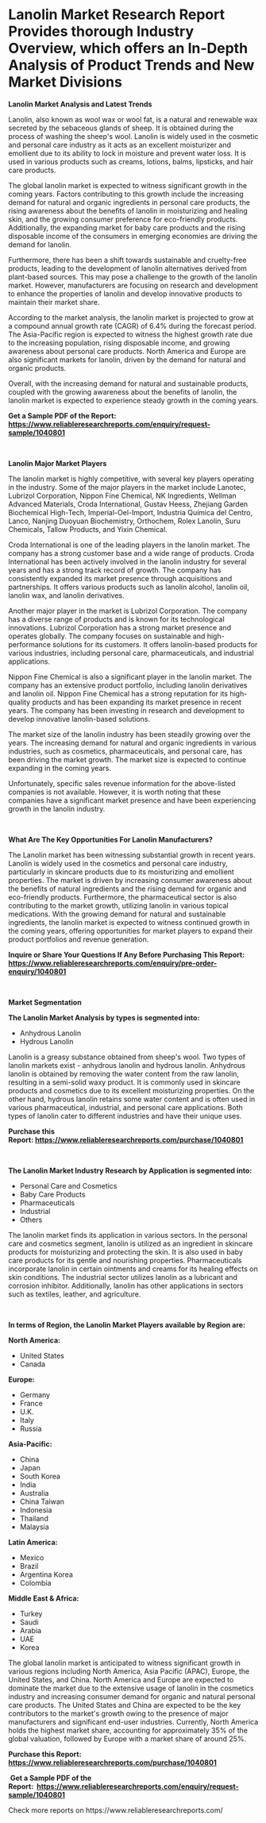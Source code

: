 <p><h1>Lanolin Market Research Report Provides thorough Industry Overview, which offers an In-Depth Analysis of Product Trends and New Market Divisions</h1></p><p><strong>Lanolin Market Analysis and Latest Trends</strong></p>
<p><p>Lanolin, also known as wool wax or wool fat, is a natural and renewable wax secreted by the sebaceous glands of sheep. It is obtained during the process of washing the sheep's wool. Lanolin is widely used in the cosmetic and personal care industry as it acts as an excellent moisturizer and emollient due to its ability to lock in moisture and prevent water loss. It is used in various products such as creams, lotions, balms, lipsticks, and hair care products.</p><p>The global lanolin market is expected to witness significant growth in the coming years. Factors contributing to this growth include the increasing demand for natural and organic ingredients in personal care products, the rising awareness about the benefits of lanolin in moisturizing and healing skin, and the growing consumer preference for eco-friendly products. Additionally, the expanding market for baby care products and the rising disposable income of the consumers in emerging economies are driving the demand for lanolin.</p><p>Furthermore, there has been a shift towards sustainable and cruelty-free products, leading to the development of lanolin alternatives derived from plant-based sources. This may pose a challenge to the growth of the lanolin market. However, manufacturers are focusing on research and development to enhance the properties of lanolin and develop innovative products to maintain their market share.</p><p>According to the market analysis, the lanolin market is projected to grow at a compound annual growth rate (CAGR) of 6.4% during the forecast period. The Asia-Pacific region is expected to witness the highest growth rate due to the increasing population, rising disposable income, and growing awareness about personal care products. North America and Europe are also significant markets for lanolin, driven by the demand for natural and organic products.</p><p>Overall, with the increasing demand for natural and sustainable products, coupled with the growing awareness about the benefits of lanolin, the lanolin market is expected to experience steady growth in the coming years.</p></p>
<p><strong>Get a Sample PDF of the Report:&nbsp; <a href="https://www.reliableresearchreports.com/enquiry/request-sample/1040801">https://www.reliableresearchreports.com/enquiry/request-sample/1040801</a></strong></p>
<p>&nbsp;</p>
<p><strong>Lanolin Major Market Players</strong></p>
<p><p>The lanolin market is highly competitive, with several key players operating in the industry. Some of the major players in the market include Lanotec, Lubrizol Corporation, Nippon Fine Chemical, NK Ingredients, Wellman Advanced Materials, Croda International, Gustav Heess, Zhejiang Garden Biochemical High-Tech, Imperial-Oel-Import, Industria Química del Centro, Lanco, Nanjing Duoyuan Biochemistry, Orthochem, Rolex Lanolin, Suru Chemicals, Tallow Products, and Yixin Chemical.</p><p>Croda International is one of the leading players in the lanolin market. The company has a strong customer base and a wide range of products. Croda International has been actively involved in the lanolin industry for several years and has a strong track record of growth. The company has consistently expanded its market presence through acquisitions and partnerships. It offers various products such as lanolin alcohol, lanolin oil, lanolin wax, and lanolin derivatives.</p><p>Another major player in the market is Lubrizol Corporation. The company has a diverse range of products and is known for its technological innovations. Lubrizol Corporation has a strong market presence and operates globally. The company focuses on sustainable and high-performance solutions for its customers. It offers lanolin-based products for various industries, including personal care, pharmaceuticals, and industrial applications.</p><p>Nippon Fine Chemical is also a significant player in the lanolin market. The company has an extensive product portfolio, including lanolin derivatives and lanolin oil. Nippon Fine Chemical has a strong reputation for its high-quality products and has been expanding its market presence in recent years. The company has been investing in research and development to develop innovative lanolin-based solutions.</p><p>The market size of the lanolin industry has been steadily growing over the years. The increasing demand for natural and organic ingredients in various industries, such as cosmetics, pharmaceuticals, and personal care, has been driving the market growth. The market size is expected to continue expanding in the coming years.</p><p>Unfortunately, specific sales revenue information for the above-listed companies is not available. However, it is worth noting that these companies have a significant market presence and have been experiencing growth in the lanolin industry.</p></p>
<p>&nbsp;</p>
<p><strong>What Are The Key Opportunities For Lanolin Manufacturers?</strong></p>
<p><p>The Lanolin market has been witnessing substantial growth in recent years. Lanolin is widely used in the cosmetics and personal care industry, particularly in skincare products due to its moisturizing and emollient properties. The market is driven by increasing consumer awareness about the benefits of natural ingredients and the rising demand for organic and eco-friendly products. Furthermore, the pharmaceutical sector is also contributing to the market growth, utilizing lanolin in various topical medications. With the growing demand for natural and sustainable ingredients, the lanolin market is expected to witness continued growth in the coming years, offering opportunities for market players to expand their product portfolios and revenue generation.</p></p>
<p><strong>Inquire or Share Your Questions If Any Before Purchasing This Report: <a href="https://www.reliableresearchreports.com/enquiry/pre-order-enquiry/1040801">https://www.reliableresearchreports.com/enquiry/pre-order-enquiry/1040801</a></strong></p>
<p>&nbsp;</p>
<p><strong>Market Segmentation</strong></p>
<p><strong>The Lanolin Market Analysis by types is segmented into:</strong></p>
<p><ul><li>Anhydrous Lanolin</li><li>Hydrous Lanolin</li></ul></p>
<p><p>Lanolin is a greasy substance obtained from sheep's wool. Two types of lanolin markets exist - anhydrous lanolin and hydrous lanolin. Anhydrous lanolin is obtained by removing the water content from the raw lanolin, resulting in a semi-solid waxy product. It is commonly used in skincare products and cosmetics due to its excellent moisturizing properties. On the other hand, hydrous lanolin retains some water content and is often used in various pharmaceutical, industrial, and personal care applications. Both types of lanolin cater to different industries and have their unique uses.</p></p>
<p><strong>Purchase this Report:&nbsp;<a href="https://www.reliableresearchreports.com/purchase/1040801">https://www.reliableresearchreports.com/purchase/1040801</a></strong></p>
<p>&nbsp;</p>
<p><strong>The Lanolin Market Industry Research by Application is segmented into:</strong></p>
<p><ul><li>Personal Care and Cosmetics</li><li>Baby Care Products</li><li>Pharmaceuticals</li><li>Industrial</li><li>Others</li></ul></p>
<p><p>The lanolin market finds its application in various sectors. In the personal care and cosmetics segment, lanolin is utilized as an ingredient in skincare products for moisturizing and protecting the skin. It is also used in baby care products for its gentle and nourishing properties. Pharmaceuticals incorporate lanolin in certain ointments and creams for its healing effects on skin conditions. The industrial sector utilizes lanolin as a lubricant and corrosion inhibitor. Additionally, lanolin has other applications in sectors such as textiles, leather, and agriculture.</p></p>
<p>&nbsp;</p>
<p><strong>In terms of Region, the Lanolin Market Players available by Region are:</strong></p>
<p>
    <p> <strong> North America: </strong>
        <ul>
            <li>United States</li>
            <li>Canada</li>
        </ul>
        </p> 
    <p> <strong> Europe: </strong>
        <ul>
            <li>Germany</li>
            <li>France</li>
            <li>U.K.</li>
            <li>Italy</li>
            <li>Russia</li>
        </ul>
        </p> 
    <p> <strong> Asia-Pacific: </strong>
        <ul>
            <li>China</li>
            <li>Japan</li>
            <li>South Korea</li>
            <li>India</li>
            <li>Australia</li>
            <li>China Taiwan</li>
            <li>Indonesia</li>
            <li>Thailand</li>
            <li>Malaysia</li>
        </ul>
        </p> 
    <p> <strong> Latin America: </strong>
        <ul>
            <li>Mexico</li>
            <li>Brazil</li>
            <li>Argentina Korea</li>
            <li>Colombia</li>
        </ul>
        </p> 
    <p> <strong> Middle East & Africa: </strong>
        <ul>
            <li>Turkey</li>
            <li>Saudi</li>
            <li>Arabia</li>
            <li>UAE</li>
            <li>Korea</li>
        </ul>
    </p>
    </p>
<p><p>The global lanolin market is anticipated to witness significant growth in various regions including North America, Asia Pacific (APAC), Europe, the United States, and China. North America and Europe are expected to dominate the market due to the extensive usage of lanolin in the cosmetics industry and increasing consumer demand for organic and natural personal care products. The United States and China are expected to be the key contributors to the market's growth owing to the presence of major manufacturers and significant end-user industries. Currently, North America holds the highest market share, accounting for approximately 35% of the global valuation, followed by Europe with a market share of around 25%.</p></p>
<p><strong>Purchase this Report: <a href="https://www.reliableresearchreports.com/purchase/1040801">https://www.reliableresearchreports.com/purchase/1040801</a></strong></p>
<p>&nbsp;<strong>Get a Sample PDF of the Report:&nbsp;&nbsp;<a href="https://www.reliableresearchreports.com/enquiry/request-sample/1040801">https://www.reliableresearchreports.com/enquiry/request-sample/1040801</a></strong></p>
<p><strong></strong></p>
<p>Check more reports on https://www.reliableresearchreports.com/</p>